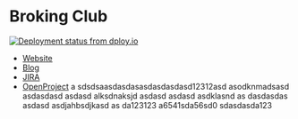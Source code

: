 # Broking Club
[![Deployment status from dploy.io](https://brokingclub.dploy.io/badge/56046447899016/12717.png)](http://dploy.io)
* [Website](http://broking.club)  
* [Blog](http://blog.broking.club)  
* [JIRA](http://jira.it.dh-karlsruhe.de:8080/browse/BROKING)  
* [OpenProject](http://op.it.dh-karlsruhe.de/projects/dhbw_bc)
a
sdsdsaasdasdasasdasdasdasd12312asd asodknmadsasd
asdasdasd
asdasd
alksdnaksjd asdasd
asdasd asdklasnd
as
dasdasdas asdasd asdjahbsdjkasd 
as
da123123 a6541sda56sd0
sdasdasda123